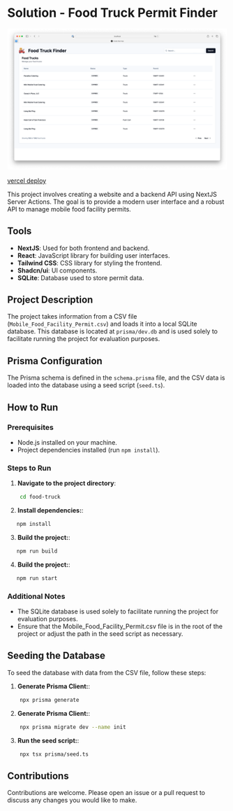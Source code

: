 # Solution - Food Truck Permit Finder
![alt text](image.png)

[vercel deploy](https://engineering-assessment-alpha.vercel.app)

This project involves creating a website and a backend API using NextJS Server Actions. The goal is to provide a modern user interface and a robust API to manage mobile food facility permits.




## Tools
- **NextJS**: Used for both frontend and backend.
- **React**: JavaScript library for building user interfaces.
- **Tailwind CSS**: CSS library for styling the frontend.
- **Shadcn/ui**: UI components.
- **SQLite**: Database used to store permit data.


## Project Description

The project takes information from a CSV file (`Mobile_Food_Facility_Permit.csv`) and loads it into a local SQLite database. This database is located at `prisma/dev.db` and is used solely to facilitate running the project for evaluation purposes.

## Prisma Configuration

The Prisma schema is defined in the `schema.prisma` file, and the CSV data is loaded into the database using a seed script (`seed.ts`).

## How to Run

### Prerequisites

- Node.js installed on your machine.
- Project dependencies installed (run `npm install`).

### Steps to Run

1. **Navigate to the project directory**:
```bash
    cd food-truck
```

2. **Install dependencies:**:
   
```bash
   npm install
```

3. **Build the project:**:
   
```bash
   npm run build
```

4. **Build the project:**:
   
```bash
   npm run start
```

### Additional Notes
- The SQLite database is used solely to facilitate running the project for evaluation purposes.
- Ensure that the Mobile_Food_Facility_Permit.csv file is in the root of the project or adjust the path in the seed script as necessary.

## Seeding the Database
To seed the database with data from the CSV file, follow these steps:

1. **Generate Prisma Client:**:
```bash
    npx prisma generate
```
2. **Generate Prisma Client:**:
```bash
    npx prisma migrate dev --name init
```

3. **Run the seed script:**:
```bash
    npx tsx prisma/seed.ts
```


## Contributions
Contributions are welcome. Please open an issue or a pull request to discuss any changes you would like to make.